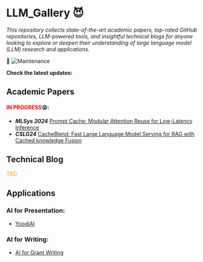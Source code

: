 
# LLM_Gallery :smiling_imp:
*This repository collects state-of-the-art academic papers, top-rated GitHub repositories, LLM-powered tools, and insightful technical blogs for anyone looking to explore or deepen their understanding of large language model (LLM) research and applications.*

:star2:  ![Maintenance](https://img.shields.io/badge/maintenance-weekly-blue.svg)

**Check the latest updates:**
## Academic Papers
#### <font color='red'>IN PROGRESS</font>:stuck_out_tongue_winking_eye::
- ***MLSys 2024*** [Prompt Cache: Modular Attention Reuse for Low-Latency Inference](https://arxiv.org/abs/2311.04934)
- ***CSLG24*** [CacheBlend: Fast Large Language Model Serving for RAG with Cached knowledge Fusion](https://arxiv.org/abs/2405.16444)

## Technical Blog
 <font color='orange'>TBD</font>

## Applications
### AI for Presentation:

- [YoodiAI](https://yoodli.ai/)

### AI for Writing:

- [AI for Grant Writing](https://github.com/eseckel/ai-for-grant-writing)
